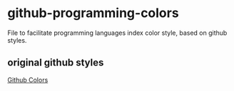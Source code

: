 # github-programming-colors

File to facilitate programming languages index color style, based on github styles.

## original github styles

[Github Colors](https://raw.githubusercontent.com/github/linguist/master/lib/linguist/languages.yml)
